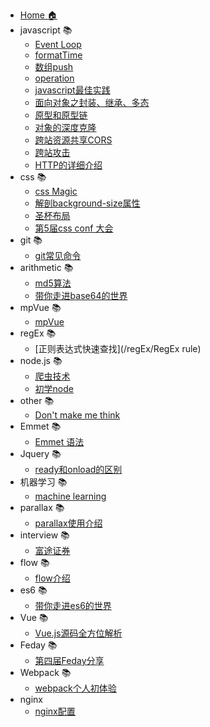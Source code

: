 * [Home 🏠](/README)
* javascript 📚
    * [Event Loop](/javascript/EventLoop)
    * [formatTime](/javascript/formatTime)
    * [数组push](/javascript/push)
    * [operation](/javascript/operation)
    * [javascript最佳实践](/javascript/practice)
    * [面向对象之封装、继承、多态](/javascript/oo)
    * [原型和原型链](/javascript/prototype)
    * [对象的深度克隆](/javascript/clone)
    * [跨站资源共享CORS](/javascript/cors)
    * [跨站攻击](/javascript/cross)
    * [HTTP的详细介绍](/javascript/http.md)
* css 📚
    * [css Magic](/css/cssMagic)
    * [解剖background-size属性](/css/background-size)
    * [圣杯布局](/css/grail)
    * [第5届css conf 大会](/cssconf/cssconf6)
* git 📚
    * [git常见命令](/git/git)
* arithmetic 📚
    * [md5算法](/arithmetic/md5)
    * [带你走进base64的世界](/arithmetic/base64)
* mpVue 📚
    * [mpVue](/mpVue/mpVue)
* regEx 📚
    * [正则表达式快速查找](/regEx/RegEx rule)
* node.js 📚
    * [爬虫技术](/node.js/crawler)
    * [初学node](/node.js/init)
* other 📚
    * [Don't make me think](/other/link)
* Emmet 📚
    * [Emmet 语法](/Emmet/link)
* Jquery 📚
    * [ready和onload的区别](/jquery/ready)
* 机器学习 📚
    * [machine learning](/machineLearing/link)
* parallax 📚
    * [parallax使用介绍](/parallax/link)
* interview 📚
    * [富途证券](/interview/futu)
* flow 📚
    * [flow介绍](/flow/index)
* es6 📚
    * [带你走进es6的世界](/es6/index)
* Vue 📚
    * [Vue.js源码全方位解析](/Vue/index)
* Feday 📚
    * [第四届Feday分享](/feday/index)
* Webpack 📚
    * [webpack个人初体验](/webpack/index)
* nginx 
    * [nginx配置](/nginx/index)
